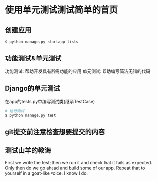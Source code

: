 使用单元测试测试简单的首页
=====================

## 创建应用

```bash
$ python manage.py startapp lists
```

## 功能测试&单元测试

功能测试: 帮助开发具有所需功能的应用
单元测试: 帮助编写简洁无错的代码

## Django的单元测试

在app的tests.py中编写测试类(继承TestCase)

```bash
# 进行测试
$ python manage.py test
```

## git提交前注意检查想要提交的内容

## 测试山羊的教诲

First we write the test; then we run it and check that it fails as expected. Only then do we go ahead and build some of our app. Repeat that to yourself in a goat-like voice. I know I do.
